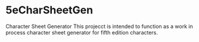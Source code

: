 # 5eCharSheetGen
Character Sheet Generator
 This projecct is intended to function as a work in process character sheet generator for fifth edition characters.
